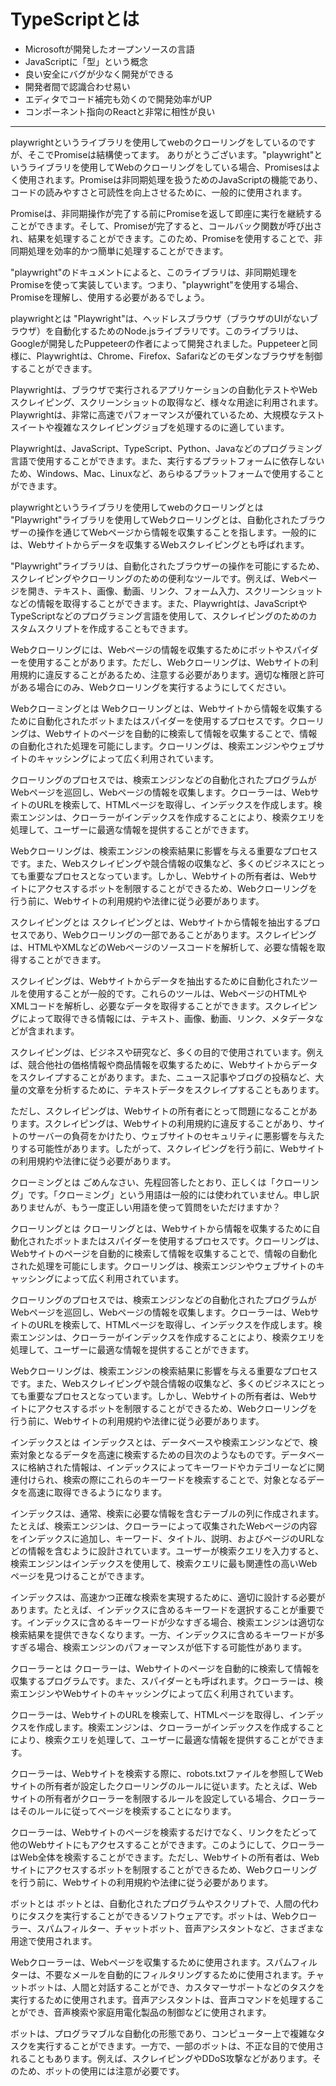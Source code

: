 # TypeScriptとは
- Microsoftが開発したオープンソースの言語
- JavaScriptに「型」という概念
- 良い安全にバグが少なく開発ができる
- 開発者間で認識合わせ易い
- エディタでコード補完も効くので開発効率がUP
- コンポーネント指向のReactと非常に相性が良い


---------------------------------------------------------------------------------------------
playwrightというライブラリを使用してwebのクローリングをしているのですが、そこでPromiseは結構使ってます。
ありがとうございます。"playwright"というライブラリを使用してWebのクローリングをしている場合、Promisesはよく使用されます。Promiseは非同期処理を扱うためのJavaScriptの機能であり、コードの読みやすさと可読性を向上させるために、一般的に使用されます。

Promiseは、非同期操作が完了する前にPromiseを返して即座に実行を継続することができます。そして、Promiseが完了すると、コールバック関数が呼び出され、結果を処理することができます。このため、Promiseを使用することで、非同期処理を効率的かつ簡単に処理することができます。

"playwright"のドキュメントによると、このライブラリは、非同期処理をPromiseを使って実装しています。つまり、"playwright"を使用する場合、Promiseを理解し、使用する必要があるでしょう。




playwrightとは
"Playwright"は、ヘッドレスブラウザ（ブラウザのUIがないブラウザ）を自動化するためのNode.jsライブラリです。このライブラリは、Googleが開発したPuppeteerの作者によって開発されました。Puppeteerと同様に、Playwrightは、Chrome、Firefox、Safariなどのモダンなブラウザを制御することができます。

Playwrightは、ブラウザで実行されるアプリケーションの自動化テストやWebスクレイピング、スクリーンショットの取得など、様々な用途に利用されます。Playwrightは、非常に高速でパフォーマンスが優れているため、大規模なテストスイートや複雑なスクレイピングジョブを処理するのに適しています。

Playwrightは、JavaScript、TypeScript、Python、Javaなどのプログラミング言語で使用することができます。また、実行するプラットフォームに依存しないため、Windows、Mac、Linuxなど、あらゆるプラットフォームで使用することができます。




playwrightというライブラリを使用してwebのクローリングとは
"Playwright"ライブラリを使用してWebクローリングとは、自動化されたブラウザーの操作を通じてWebページから情報を収集することを指します。一般的には、Webサイトからデータを収集するWebスクレイピングとも呼ばれます。

"Playwright"ライブラリは、自動化されたブラウザーの操作を可能にするため、スクレイピングやクローリングのための便利なツールです。例えば、Webページを開き、テキスト、画像、動画、リンク、フォーム入力、スクリーンショットなどの情報を取得することができます。また、Playwrightは、JavaScriptやTypeScriptなどのプログラミング言語を使用して、スクレイピングのためのカスタムスクリプトを作成することもできます。

Webクローリングには、Webページの情報を収集するためにボットやスパイダーを使用することがあります。ただし、Webクローリングは、Webサイトの利用規約に違反することがあるため、注意する必要があります。適切な権限と許可がある場合にのみ、Webクローリングを実行するようにしてください。




Webクローミングとは
Webクローリングとは、Webサイトから情報を収集するために自動化されたボットまたはスパイダーを使用するプロセスです。クローリングは、Webサイトのページを自動的に検索して情報を収集することで、情報の自動化された処理を可能にします。クローリングは、検索エンジンやウェブサイトのキャッシングによって広く利用されています。

クローリングのプロセスでは、検索エンジンなどの自動化されたプログラムがWebページを巡回し、Webページの情報を収集します。クローラーは、WebサイトのURLを検索して、HTMLページを取得し、インデックスを作成します。検索エンジンは、クローラーがインデックスを作成することにより、検索クエリを処理して、ユーザーに最適な情報を提供することができます。

Webクローリングは、検索エンジンの検索結果に影響を与える重要なプロセスです。また、Webスクレイピングや競合情報の収集など、多くのビジネスにとっても重要なプロセスとなっています。しかし、Webサイトの所有者は、Webサイトにアクセスするボットを制限することができるため、Webクローリングを行う前に、Webサイトの利用規約や法律に従う必要があります。




スクレイピングとは
スクレイピングとは、Webサイトから情報を抽出するプロセスであり、Webクローリングの一部であることがあります。スクレイピングは、HTMLやXMLなどのWebページのソースコードを解析して、必要な情報を取得することができます。

スクレイピングは、Webサイトからデータを抽出するために自動化されたツールを使用することが一般的です。これらのツールは、WebページのHTMLやXMLコードを解析し、必要なデータを取得することができます。スクレイピングによって取得できる情報には、テキスト、画像、動画、リンク、メタデータなどが含まれます。

スクレイピングは、ビジネスや研究など、多くの目的で使用されています。例えば、競合他社の価格情報や商品情報を収集するために、Webサイトからデータをスクレイプすることがあります。また、ニュース記事やブログの投稿など、大量の文章を分析するために、テキストデータをスクレイプすることもあります。

ただし、スクレイピングは、Webサイトの所有者にとって問題になることがあります。スクレイピングは、Webサイトの利用規約に違反することがあり、サイトのサーバーの負荷をかけたり、ウェブサイトのセキュリティに悪影響を与えたりする可能性があります。したがって、スクレイピングを行う前に、Webサイトの利用規約や法律に従う必要があります。




クローミングとは
ごめんなさい、先程回答したとおり、正しくは「クローリング」です。「クローミング」という用語は一般的には使われていません。申し訳ありませんが、もう一度正しい用語を使って質問をいただけますか？




クローリングとは
クローリングとは、Webサイトから情報を収集するために自動化されたボットまたはスパイダーを使用するプロセスです。クローリングは、Webサイトのページを自動的に検索して情報を収集することで、情報の自動化された処理を可能にします。クローリングは、検索エンジンやウェブサイトのキャッシングによって広く利用されています。

クローリングのプロセスでは、検索エンジンなどの自動化されたプログラムがWebページを巡回し、Webページの情報を収集します。クローラーは、WebサイトのURLを検索して、HTMLページを取得し、インデックスを作成します。検索エンジンは、クローラーがインデックスを作成することにより、検索クエリを処理して、ユーザーに最適な情報を提供することができます。

Webクローリングは、検索エンジンの検索結果に影響を与える重要なプロセスです。また、Webスクレイピングや競合情報の収集など、多くのビジネスにとっても重要なプロセスとなっています。しかし、Webサイトの所有者は、Webサイトにアクセスするボットを制限することができるため、Webクローリングを行う前に、Webサイトの利用規約や法律に従う必要があります。




インデックスとは
インデックスとは、データベースや検索エンジンなどで、検索対象となるデータを高速に検索するための目次のようなものです。データベースに格納された情報は、インデックスによってキーワードやカテゴリーなどに関連付けられ、検索の際にこれらのキーワードを検索することで、対象となるデータを高速に取得できるようになります。

インデックスは、通常、検索に必要な情報を含むテーブルの列に作成されます。たとえば、検索エンジンは、クローラーによって収集されたWebページの内容をインデックスに追加し、キーワード、タイトル、説明、およびページのURLなどの情報を含むように設計されています。ユーザーが検索クエリを入力すると、検索エンジンはインデックスを使用して、検索クエリに最も関連性の高いWebページを見つけることができます。

インデックスは、高速かつ正確な検索を実現するために、適切に設計する必要があります。たとえば、インデックスに含めるキーワードを選択することが重要です。インデックスに含めるキーワードが少なすぎる場合、検索エンジンは適切な検索結果を提供できなくなります。一方、インデックスに含めるキーワードが多すぎる場合、検索エンジンのパフォーマンスが低下する可能性があります。




クローラーとは
クローラーは、Webサイトのページを自動的に検索して情報を収集するプログラムです。また、スパイダーとも呼ばれます。クローラーは、検索エンジンやWebサイトのキャッシングによって広く利用されています。

クローラーは、WebサイトのURLを検索して、HTMLページを取得し、インデックスを作成します。検索エンジンは、クローラーがインデックスを作成することにより、検索クエリを処理して、ユーザーに最適な情報を提供することができます。

クローラーは、Webサイトを検索する際に、robots.txtファイルを参照してWebサイトの所有者が設定したクローリングのルールに従います。たとえば、Webサイトの所有者がクローラーを制限するルールを設定している場合、クローラーはそのルールに従ってページを検索することになります。

クローラーは、Webサイトのページを検索するだけでなく、リンクをたどって他のWebサイトにもアクセスすることができます。このようにして、クローラーはWeb全体を検索することができます。ただし、Webサイトの所有者は、Webサイトにアクセスするボットを制限することができるため、Webクローリングを行う前に、Webサイトの利用規約や法律に従う必要があります。




ボットとは
ボットとは、自動化されたプログラムやスクリプトで、人間の代わりにタスクを実行することができるソフトウェアです。ボットは、Webクローラー、スパムフィルター、チャットボット、音声アシスタントなど、さまざまな用途で使用されます。

Webクローラーは、Webページを収集するために使用されます。スパムフィルターは、不要なメールを自動的にフィルタリングするために使用されます。チャットボットは、人間と対話することができ、カスタマーサポートなどのタスクを実行するために使用されます。音声アシスタントは、音声コマンドを処理することができ、音声検索や家庭用電化製品の制御などに使用されます。

ボットは、プログラマブルな自動化の形態であり、コンピューター上で複雑なタスクを実行することができます。一方で、一部のボットは、不正な目的で使用されることもあります。例えば、スクレイピングやDDoS攻撃などがあります。そのため、ボットの使用には注意が必要です。



